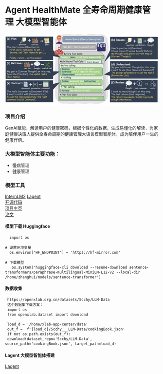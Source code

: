 # Agent HealthMate 全寿命周期健康管理 大模型智能体  

![](https://github.com/CDL0726/Health-Mate/blob/main/Lagent2%20T-Eval.png)  

### 项目介绍  
   GenAI赋能，解读用户的健康密码，根据个性化的数据，生成易懂化的解读，为家庭健康决策人提供全寿命周期的健康管理大语言模型智能体，成为陪伴用户一生的健康伴侣。
   
### 大模型智能体主要功能：  
  - 慢病管理
  - 健康管理  

### 模型工具
[InternLM2](https://github.com/InternLM/InternLM)    [Lagent](https://github.com/InternLM/lagent)  
[开源代码](https://open-compass.github.io/T-Eval/)  
[项目主页](open-compass.github.io/T-Eval)  
[论文](arxiv.org/abs/2312.14033)  
      
#### 模型下载 Huggingface
      import os

    # 设置环境变量
      os.environ['HF_ENDPOINT'] = 'https://hf-mirror.com'

    # 下载模型
       os.system('huggingface-cli download --resume-download sentence-transformers/paraphrase-multilingual-MiniLM-L12-v2 --local-dir /home/zhanghui/models/sentence-transformer')

#### 数据收集
     https://openxlab.org.cn/datasets/Scchy/LLM-Data 
     这个数据集下载方案：
     import os
     from openxlab.dataset import download

     load_d = '/home/xlab-app-center/data'
     out_f =  f'{load_d}/Scchy___LLM-Data/cookingBook.json'
     if not os.path.exists(out_f):
     download(dataset_repo='Scchy/LLM-Data', source_path='cookingBook.json', target_path=load_d)
     

#### Lagent 大模型智能体搭建
[Lagent](https://github.com/InternLM/InternLM/blob/main/agent/lagent_zh-CN.md) 




